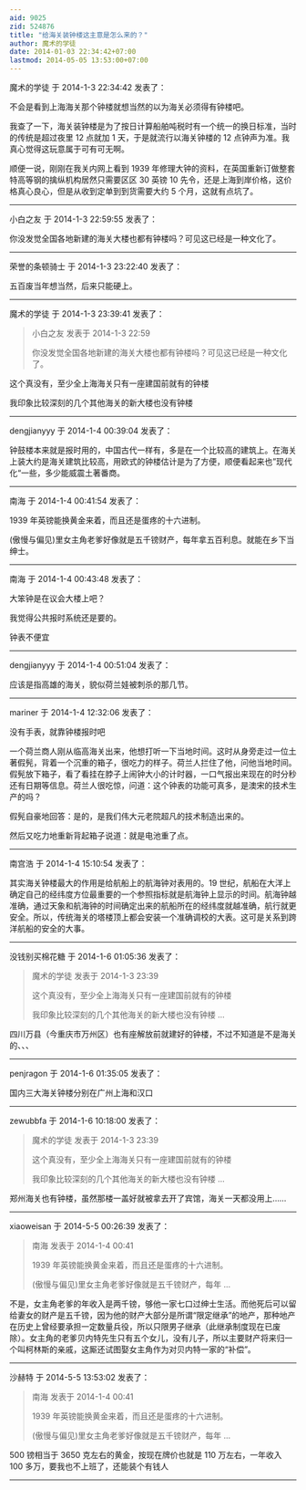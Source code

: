 ```yaml
---
aid: 9025
zid: 524876
title: "给海关装钟楼这主意是怎么来的？"
author: 魔术的学徒
date: 2014-01-03 22:34:42+07:00
lastmod: 2014-05-05 13:53:00+07:00
---
```


魔术的学徒 于 2014-1-3 22:34:42 发表了：

不会是看到上海海关那个钟楼就想当然的以为海关必须得有钟楼吧。

我查了一下，海关装钟楼是为了按日计算船舶吨税时有一个统一的换日标准，当时的传统是超过夜里 12 点就加 1 天，于是就流行以海关钟楼的 12 点钟声为准。我真心觉得这玩意属于可有可无啊。

顺便一说，刚刚在我关内网上看到 1939 年修理大钟的资料，在英国重新订做整套特高等钢的擒纵机构居然只需要区区 30 英镑 10 先令，还是上海到岸价格，这价格真心良心，但是从收到定单到到货需要大约 5 个月，这就有点坑了。

---

小白之友 于 2014-1-3 22:59:55 发表了：

你没发觉全国各地新建的海关大楼也都有钟楼吗？可见这已经是一种文化了。

---

荣誉的条顿骑士 于 2014-1-3 23:22:40 发表了：

五百废当年想当然，后来只能硬上。

---

魔术的学徒 于 2014-1-3 23:39:41 发表了：

> 小白之友 发表于 2014-1-3 22:59
>
> 你没发觉全国各地新建的海关大楼也都有钟楼吗？可见这已经是一种文化了。

这个真没有，至少全上海海关只有一座建国前就有的钟楼

我印象比较深刻的几个其他海关的新大楼也没有钟楼

---

dengjianyyy 于 2014-1-4 00:39:04 发表了：

钟鼓楼本来就是报时用的，中国古代一样有，多是在一个比较高的建筑上。在海关上装大约是海关建筑比较高，用欧式的钟楼估计是为了方便，顺便看起来也”现代化“一些，多少能威震土著番商。

---

南海 于 2014-1-4 00:41:54 发表了：

1939 年英镑能换黄金来着，而且还是蛋疼的十六进制。

(傲慢与偏见)里女主角老爹好像就是五千镑财产，每年拿五百利息。就能在乡下当绅士。

---

南海 于 2014-1-4 00:43:48 发表了：

大笨钟是在议会大楼上吧？

我觉得公共报时系统还是要的。

钟表不便宜

---

dengjianyyy 于 2014-1-4 00:51:04 发表了：

应该是指高雄的海关，貌似荷兰娃被刺杀的那几节。

---

mariner 于 2014-1-4 12:32:06 发表了：

没有手表，就靠钟楼报时吧

一个荷兰商人刚从临高海关出来，他想打听一下当地时间。这时从身旁走过一位土著假髡，背着一个沉重的箱子，很吃力的样子。荷兰人拦住了他，问他当地时间。假髡放下箱子，看了看挂在脖子上闹钟大小的计时器，一口气报出来现在的时分秒还有日期等信息。荷兰人很吃惊，问道：这个钟表的功能可真多，是澳宋的技术生产的吗？

假髡自豪地回答：是的，是我们伟大元老院超凡的技术制造出来的。

然后又吃力地重新背起箱子说道：就是电池重了点。

---

南宫浩 于 2014-1-4 15:10:54 发表了：

其实海关钟楼最大的作用是给航船上的航海钟对表用的。19 世纪，航船在大洋上确定自己的经纬度方位最重要的一个参照指标就是航海钟上显示的时间。航海钟越准确，通过天象和航海钟的时间确定出来的航船所在的经纬度就越准确，航行就更安全。所以，传统海关的塔楼顶上都会安装一个准确调校的大表。这可是关系到跨洋航船的安全的大事。

---

没钱别买棉花糖 于 2014-1-6 01:05:36 发表了：

> 魔术的学徒 发表于 2014-1-3 23:39
>
> 这个真没有，至少全上海海关只有一座建国前就有的钟楼
>
> 我印象比较深刻的几个其他海关的新大楼也没有钟楼 ...

四川万县（今重庆市万州区）也有座解放前就建好的钟楼，不过不知道是不是海关的、、、

---

penjragon 于 2014-1-6 01:35:05 发表了：

国内三大海关钟楼分别在广州上海和汉口

---

zewubbfa 于 2014-1-6 10:18:00 发表了：

> 魔术的学徒 发表于 2014-1-3 23:39
>
> 这个真没有，至少全上海海关只有一座建国前就有的钟楼
>
> 我印象比较深刻的几个其他海关的新大楼也没有钟楼 ...

郑州海关也有钟楼，虽然那楼一盖好就被拿去开了宾馆，海关一天都没用上……

---

xiaoweisan 于 2014-5-5 00:26:39 发表了：

> 南海 发表于 2014-1-4 00:41
>
> 1939 年英镑能换黄金来着，而且还是蛋疼的十六进制。
>
> (傲慢与偏见)里女主角老爹好像就是五千镑财产，每年 ...

不是，女主角老爹的年收入是两千镑，够他一家七口过绅士生活。而他死后可以留给妻女的财产是五千镑，因为他的财产大部分是所谓“限定继承”的地产，那种地产在历史上曾经要承担一定数量兵役，所以只限男子继承（此继承制度现在已废除）。女主角的老爹贝内特先生只有五个女儿，没有儿子，所以主要财产将来归一个叫柯林斯的亲戚，这厮还试图娶女主角作为对贝内特一家的“补偿”。

---

沙赫特 于 2014-5-5 13:53:02 发表了：

> 南海 发表于 2014-1-4 00:41
>
> 1939 年英镑能换黄金来着，而且还是蛋疼的十六进制。
>
> (傲慢与偏见)里女主角老爹好像就是五千镑财产，每年 ...

500 镑相当于 3650 克左右的黄金，按现在牌价也就是 110 万左右，一年收入 100 多万，要我也不上班了，还能装个有钱人

---
